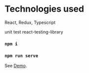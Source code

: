 # Technologies used

React, Redux, Typescript

unit test react-testing-library

### `npm i`

### `npm run serve`

See [Demo](https://online-store-nine.vercel.app/).
